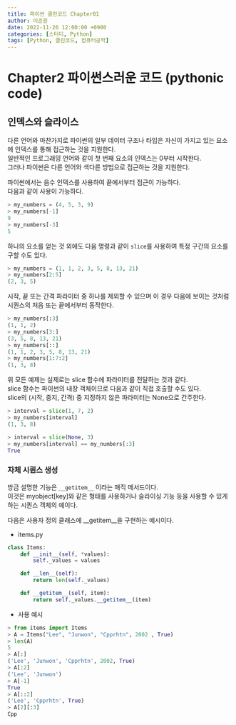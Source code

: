 ```yaml
---
title: 파이썬 클린코드 Chapter01
author: 이준원
date: 2022-11-26 12:00:00 +0900
categories: [스터디, Python]
tags: [Python, 클린코드, 컴퓨터공학]
---
```


# Chapter2 파이썬스러운 코드 (pythonic code)

## 인덱스와 슬라이스
다른 언어와 마찬가지로 파이썬의 일부 데이터 구조나 타입은 자신이 가지고 있는 요소에 인덱스를 통해 접근하는 것을 지원한다.  
일반적인 프로그래밍 언어와 같이 첫 번째 요소의 인덱스는 0부터 시작한다.  
그러나 파이썬은 다른 언어와 색다른 방법으로 접근하는 것을 지원한다.

파이썬에서는 음수 인덱스를 사용하여 끝에서부터 접근이 가능하다.  
다음과 같이 사용이 가능하다.

```py
> my_numbers = (4, 5, 3, 9)
> my_numbers[-1]
9
> my_numbers[-3]
5
```

하나의 요소를 얻는 것 외에도 다음 명령과 같이 `slice`를 사용하여 특정 구간의 요소를 구할 수도 있다.

```py
> my_numbers = (1, 1, 2, 3, 5, 8, 13, 21)
> my_numbers[2:5]
(2, 3, 5)
```

시작, 끝 또는 간격 파라미터 중 하나를 제외할 수 있으며 이 경우 다음에 보이는 것처럼 시퀀스의 처음 또는 끝에서부터 동작한다.

```py
> my_numbers[:3]
(1, 1, 2)
> my_numbers[3:]
(3, 5, 8, 13, 21)
> my_numbers[::]
(1, 1, 2, 3, 5, 8, 13, 21)
> my_numbers[1:7:2]
(1, 3, 8) 
```

위 모든 예제는 실제로는 slice 함수에 파라미터를 전달하는 것과 같다.  
slice 함수는 파이썬의 내장 객체이므로 다음과 같이 직접 호출할 수도 있다.  
slice의 (시작, 중지, 간격) 중 지정하지 않은 파라미터는 None으로 간주한다.  

```py
> interval = slice(1, 7, 2)
> my_numbers[interval]
(1, 3, 8)

> interval = slice(None, 3)
> my_numbers[interval] == my_numbers[:3]
True
```

### 자체 시퀀스 생성
방금 설명한 기능은 `__getitem__` 이라는 매직 메서드이다.  
이것은 myobject[key]와 같은 형태를 사용하거나 슬라이싱 기능 등을 사용할 수 있게 하는 시퀀스 객체의 예이다.

다음은 사용자 정의 클래스에 __getitem__을 구현하는 예시이다.

- items.py

```py
class Items:
	def __init__(self, *values):
		self._values = values

	def __len__(self):
		return len(self._values)

	def __getitem__(self, item):
		return self._values.__getitem__(item)
```

- 사용 예시

```py
> from items import Items
> A = Items("Lee", "Junwon", "Cpprhtn", 2002 , True)
> len(A)
5
> A[:]
('Lee', 'Junwon', 'Cpprhtn', 2002, True)
> A[:2]
('Lee', 'Junwon')
> A[-1]
True
> A[::2]
('Lee', 'Cpprhtn', True)
> A[2][:3]
Cpp
```